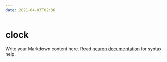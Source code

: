 ```yaml
---
date: 2021-04-03T02:36
---
```


# clock

Write your Markdown content here. Read [neuron documentation](https://neuron.zettel.page/2011404.html) for syntax help.

